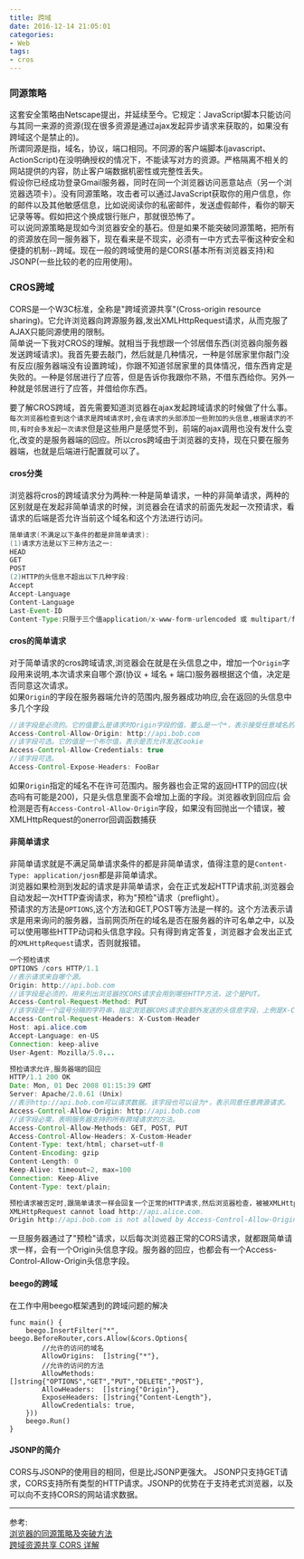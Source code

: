 ```yaml
---
title: 跨域
date: 2016-12-14 21:05:01
categories: 
- Web
tags: 
- cros
---
```


### 同源策略 
这套安全策略由Netscape提出，并延续至今。它规定：JavaScript脚本只能访问与其同一来源的资源(现在很多资源是通过ajax发起异步请求来获取的，如果没有跨域这个是禁止的)。  
所谓同源是指，域名，协议，端口相同。不同源的客户端脚本(javascript、ActionScript)在没明确授权的情况下，不能读写对方的资源。严格隔离不相关的网站提供的内容，防止客户端数据机密性或完整性丢失。  
假设你已经成功登录Gmail服务器，同时在同一个浏览器访问恶意站点（另一个浏览器选项卡）。没有同源策略，攻击者可以通过JavaScript获取你的用户信息，你的邮件以及其他敏感信息，比如说阅读你的私密邮件，发送虚假邮件，看你的聊天记录等等。假如把这个换成银行账户，那就很恐怖了。   
可以说同源策略是现如今浏览器安全的基石。但是如果不能突破同源策略，把所有的资源放在同一服务器下，现在看来是不现实，必须有一中方式去平衡这种安全和便捷的机制--跨域。现在一般的跨域使用的是CORS(基本所有浏览器支持)和JSONP(一些比较的老的应用使用)。  
### CROS跨域  
CORS是一个W3C标准，全称是"跨域资源共享"(Cross-origin resource sharing)。它允许浏览器向跨源服务器,发出XMLHttpRequest请求，从而克服了AJAX只能同源使用的限制。  
简单说一下我对CROS的理解。就相当于我想跟一个邻居借东西(浏览器向服务器发送跨域请求)。我首先要去敲门，然后就是几种情况，一种是邻居家里你敲门没有反应(服务器端没有设置跨域)，你跟不知道邻居家里的具体情况，借东西肯定是失败的。一种是邻居进行了应答，但是告诉你我跟你不熟，不借东西给你。另外一种就是邻居进行了应答，并借给你东西。
<!--more-->  
要了解CROS跨域，首先需要知道浏览器在ajax发起跨域请求的时候做了什么事。  
`每次浏览器检查到这个请求是跨域请求时,会在请求的头部添加一些附加的头信息,根据请求的不同,有时会多发起一次请求`但是这些用户是感觉不到，前端的ajax调用也没有发什么变化,改变的是服务器端的回应。所以cros跨域由于浏览器的支持，现在只要在服务器端，也就是后端进行配置就可以了。  
#### cros分类
浏览器将cros的跨域请求分为两种:一种是简单请求，一种的非简单请求，两种的区别就是在发起非简单请求的时候，浏览器会在请求的前面先发起一次预请求，看请求的后端是否允许当前这个域名和这个方法进行访问。

```java
简单请求(不满足以下条件的都是非简单请求):
(1)请求方法是以下三种方法之一:
HEAD
GET
POST
(2)HTTP的头信息不超出以下几种字段:
Accept
Accept-Language
Content-Language
Last-Event-ID
Content-Type:只限于三个值application/x-www-form-urlencoded 或 multipart/form-data 或text/plain
```
#### cros的简单请求
对于简单请求的cros跨域请求,浏览器会在就是在头信息之中，增加一个`Origin`字段用来说明,本次请求来自哪个源(协议 + 域名 + 端口)服务器根据这个值，决定是否同意这次请求。  
如果`Origin`的字段在服务器端允许的范围内,服务器成功响应,会在返回的头信息中多几个字段

```java
//该字段是必须的。它的值要么是请求时Origin字段的值，要么是一个*，表示接受任意域名的请求。
Access-Control-Allow-Origin: http://api.bob.com
//该字段可选。它的值是一个布尔值，表示是否允许发送Cookie
Access-Control-Allow-Credentials: true
//该字段可选。
Access-Control-Expose-Headers: FooBar
```
如果`Origin`指定的域名不在许可范围内。服务器也会正常的返回HTTP的回应(状态吗有可能是200)，只是头信息里面不会增加上面的字段。浏览器收到回应后 会检测是否有`Access-Control-Allow-Origin`字段，如果没有回抛出一个错误，被XMLHttpRequest的onerror回调函数捕获
#### 非简单请求  
非简单请求就是不满足简单请求条件的都是非简单请求，值得注意的是`Content-Type: application/josn`都是非简单请求。  
浏览器如果检测到发起的请求是非简单请求，会在正式发起HTTP请求前,浏览器会自动发起一次HTTP查询请求，称为"预检"请求（preflight）。  
预请求的方法是`OPTIONS`,这个方法和GET,POST等方法是一样的。这个方法表示请求是用来询问的服务器，当前网页所在的域名是否在服务器的许可名单之中，以及可以使用哪些HTTP动词和头信息字段。只有得到肯定答复，浏览器才会发出正式的`XMLHttpRequest`请求，否则就报错。

```java
一个预检请求
OPTIONS /cors HTTP/1.1
//表示请求来自哪个源。
Origin: http://api.bob.com
//该字段是必须的，用来列出浏览器的CORS请求会用到哪些HTTP方法，这个是PUT。
Access-Control-Request-Method: PUT
//该字段是一个逗号分隔的字符串，指定浏览器CORS请求会额外发送的头信息字段，上例是X-Custom-Header。
Access-Control-Request-Headers: X-Custom-Header
Host: api.alice.com
Accept-Language: en-US
Connection: keep-alive
User-Agent: Mozilla/5.0...

预检请求允许,服务器端的回应
HTTP/1.1 200 OK
Date: Mon, 01 Dec 2008 01:15:39 GMT
Server: Apache/2.0.61 (Unix)
//表示http://api.bob.com可以请求数据。该字段也可以设为*，表示同意任意跨源请求。
Access-Control-Allow-Origin: http://api.bob.com
//该字段必需，表明服务器支持的所有跨域请求的方法。
Access-Control-Allow-Methods: GET, POST, PUT
Access-Control-Allow-Headers: X-Custom-Header
Content-Type: text/html; charset=utf-8
Content-Encoding: gzip
Content-Length: 0
Keep-Alive: timeout=2, max=100
Connection: Keep-Alive
Content-Type: text/plain;

预检请求被否定时,跟简单请求一样会回复一个正常的HTTP请求,然后浏览器检查，被被XMLHttpRequest对象的onerror回调函数捕获就会报错
XMLHttpRequest cannot load http://api.alice.com.
Origin http://api.bob.com is not allowed by Access-Control-Allow-Origin.
```
一旦服务器通过了"预检"请求，以后每次浏览器正常的CORS请求，就都跟简单请求一样，会有一个Origin头信息字段。服务器的回应，也都会有一个Access-Control-Allow-Origin头信息字段。
#### beego的跨域
在工作中用beego框架遇到的跨域问题的解决

```golang
func main() {
	beego.InsertFilter("*", beego.BeforeRouter,cors.Allow(&cors.Options{
		//允许的访问的域名
		AllowOrigins:  []string{"*"},
		//允许的访问的方法
		AllowMethods:  []string{"OPTIONS","GET","PUT","DELETE","POST"},
		AllowHeaders:  []string{"Origin"},
		ExposeHeaders: []string{"Content-Length"},
		AllowCredentials: true,
	}))
	beego.Run()
}
```
#### JSONP的简介
CORS与JSONP的使用目的相同，但是比JSONP更强大。
JSONP只支持GET请求，CORS支持所有类型的HTTP请求。JSONP的优势在于支持老式浏览器，以及可以向不支持CORS的网站请求数据。


----  
参考:  
[浏览器的同源策略及突破方法](http://blog.leanote.com/post/tamamoran/%E6%B5%8F%E8%A7%88%E5%99%A8%E7%9A%84%E5%90%8C%E6%BA%90%E7%AD%96%E7%95%A5%E5%8F%8A%E7%AA%81%E7%A0%B4%E6%96%B9%E6%B3%95)  
[跨域资源共享 CORS 详解](http://www.ruanyifeng.com/blog/2016/04/cors.html)
